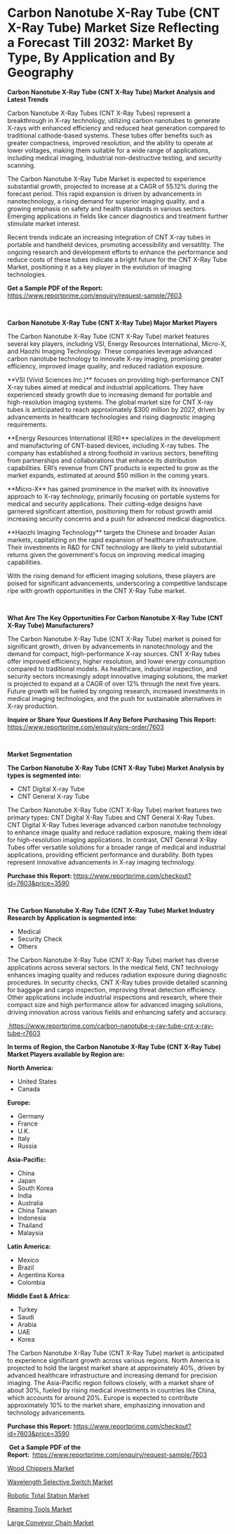 <p><h1>Carbon Nanotube X-Ray Tube (CNT X-Ray Tube) Market Size Reflecting a Forecast Till 2032: Market By Type, By Application and By Geography</h1></p><p><strong>Carbon Nanotube X-Ray Tube (CNT X-Ray Tube) Market Analysis and Latest Trends</strong></p>
<p><p>Carbon Nanotube X-Ray Tubes (CNT X-Ray Tubes) represent a breakthrough in X-ray technology, utilizing carbon nanotubes to generate X-rays with enhanced efficiency and reduced heat generation compared to traditional cathode-based systems. These tubes offer benefits such as greater compactness, improved resolution, and the ability to operate at lower voltages, making them suitable for a wide range of applications, including medical imaging, industrial non-destructive testing, and security scanning.</p><p>The Carbon Nanotube X-Ray Tube Market is expected to experience substantial growth, projected to increase at a CAGR of 55.12% during the forecast period. This rapid expansion is driven by advancements in nanotechnology, a rising demand for superior imaging quality, and a growing emphasis on safety and health standards in various sectors. Emerging applications in fields like cancer diagnostics and treatment further stimulate market interest. </p><p>Recent trends indicate an increasing integration of CNT X-ray tubes in portable and handheld devices, promoting accessibility and versatility. The ongoing research and development efforts to enhance the performance and reduce costs of these tubes indicate a bright future for the CNT X-Ray Tube Market, positioning it as a key player in the evolution of imaging technologies.</p></p>
<p><strong>Get a Sample PDF of the Report:&nbsp;</strong> <a href="https://www.reportprime.com/enquiry/request-sample/7603?utm_campaign=973&utm_medium=2&utm_source=Github&utm_content=ia&utm_term=19032025&utm_id=carbon-nanotube-x-ray-tube-cnt-x-ray-tube">https://www.reportprime.com/enquiry/request-sample/7603</a></p>
<p>&nbsp;</p>
<p><strong>Carbon Nanotube X-Ray Tube (CNT X-Ray Tube) Major Market Players</strong></p>
<p><p>The Carbon Nanotube X-Ray Tube (CNT X-Ray Tube) market features several key players, including VSI, Energy Resources International, Micro-X, and Haozhi Imaging Technology. These companies leverage advanced carbon nanotube technology to innovate X-ray imaging, promising greater efficiency, improved image quality, and reduced radiation exposure.</p><p>**VSI (Vivid Sciences Inc.)** focuses on providing high-performance CNT X-ray tubes aimed at medical and industrial applications. They have experienced steady growth due to increasing demand for portable and high-resolution imaging systems. The global market size for CNT X-ray tubes is anticipated to reach approximately $300 million by 2027, driven by advancements in healthcare technologies and rising diagnostic imaging requirements.</p><p>**Energy Resources International (ERI)** specializes in the development and manufacturing of CNT-based devices, including X-ray tubes. The company has established a strong foothold in various sectors, benefiting from partnerships and collaborations that enhance its distribution capabilities. ERI’s revenue from CNT products is expected to grow as the market expands, estimated at around $50 million in the coming years.</p><p>**Micro-X** has gained prominence in the market with its innovative approach to X-ray technology, primarily focusing on portable systems for medical and security applications. Their cutting-edge designs have garnered significant attention, positioning them for robust growth amid increasing security concerns and a push for advanced medical diagnostics.</p><p>**Haozhi Imaging Technology** targets the Chinese and broader Asian markets, capitalizing on the rapid expansion of healthcare infrastructure. Their investments in R&D for CNT technology are likely to yield substantial returns given the government's focus on improving medical imaging capabilities. </p><p>With the rising demand for efficient imaging solutions, these players are poised for significant advancements, underscoring a competitive landscape ripe with growth opportunities in the CNT X-Ray Tube market.</p></p>
<p>&nbsp;</p>
<p><strong>What Are The Key Opportunities For Carbon Nanotube X-Ray Tube (CNT X-Ray Tube) Manufacturers?</strong></p>
<p><p>The Carbon Nanotube X-Ray Tube (CNT X-Ray Tube) market is poised for significant growth, driven by advancements in nanotechnology and the demand for compact, high-performance X-ray sources. CNT X-Ray tubes offer improved efficiency, higher resolution, and lower energy consumption compared to traditional models. As healthcare, industrial inspection, and security sectors increasingly adopt innovative imaging solutions, the market is projected to expand at a CAGR of over 12% through the next five years. Future growth will be fueled by ongoing research, increased investments in medical imaging technologies, and the push for sustainable alternatives in X-ray production.</p></p>
<p><strong>Inquire or Share Your Questions If Any Before Purchasing This Report:</strong> <a href="https://www.reportprime.com/enquiry/pre-order/7603?utm_campaign=973&utm_medium=2&utm_source=Github&utm_content=ia&utm_term=19032025&utm_id=carbon-nanotube-x-ray-tube-cnt-x-ray-tube">https://www.reportprime.com/enquiry/pre-order/7603</a></p>
<p>&nbsp;</p>
<p><strong>Market Segmentation</strong></p>
<p><strong>The Carbon Nanotube X-Ray Tube (CNT X-Ray Tube) Market Analysis by types is segmented into:</strong></p>
<p><ul><li>CNT Digital X-ray Tube</li><li>CNT General X-ray Tube</li></ul></p>
<p><p>The Carbon Nanotube X-Ray Tube (CNT X-Ray Tube) market features two primary types: CNT Digital X-Ray Tubes and CNT General X-Ray Tubes. CNT Digital X-Ray Tubes leverage advanced carbon nanotube technology to enhance image quality and reduce radiation exposure, making them ideal for high-resolution imaging applications. In contrast, CNT General X-Ray Tubes offer versatile solutions for a broader range of medical and industrial applications, providing efficient performance and durability. Both types represent innovative advancements in X-ray imaging technology.</p></p>
<p><strong>Purchase this Report:&nbsp;</strong><a href="https://www.reportprime.com/checkout?id=7603&price=3590&utm_campaign=973&utm_medium=2&utm_source=Github&utm_content=ia&utm_term=19032025&utm_id=carbon-nanotube-x-ray-tube-cnt-x-ray-tube">https://www.reportprime.com/checkout?id=7603&price=3590</a></p>
<p>&nbsp;</p>
<p><strong>The Carbon Nanotube X-Ray Tube (CNT X-Ray Tube) Market Industry Research by Application is segmented into:</strong></p>
<p><ul><li>Medical</li><li>Security Check</li><li>Others</li></ul></p>
<p><p>The Carbon Nanotube X-Ray Tube (CNT X-Ray Tube) market has diverse applications across several sectors. In the medical field, CNT technology enhances imaging quality and reduces radiation exposure during diagnostic procedures. In security checks, CNT X-Ray tubes provide detailed scanning for baggage and cargo inspection, improving threat detection efficiency. Other applications include industrial inspections and research, where their compact size and high performance allow for advanced imaging solutions, driving innovation across various fields and enhancing safety and accuracy.</p></p>
<p><a href="https://www.reportprime.com/carbon-nanotube-x-ray-tube-cnt-x-ray-tube-r7603?utm_campaign=973&utm_medium=2&utm_source=Github&utm_content=ia&utm_term=19032025&utm_id=carbon-nanotube-x-ray-tube-cnt-x-ray-tube">&nbsp;https://www.reportprime.com/carbon-nanotube-x-ray-tube-cnt-x-ray-tube-r7603</a></p>
<p><strong>In terms of Region, the Carbon Nanotube X-Ray Tube (CNT X-Ray Tube) Market Players available by Region are:</strong></p>
<p>
    <p> <strong> North America: </strong>
        <ul>
            <li>United States</li>
            <li>Canada</li>
        </ul>
        </p> 
    <p> <strong> Europe: </strong>
        <ul>
            <li>Germany</li>
            <li>France</li>
            <li>U.K.</li>
            <li>Italy</li>
            <li>Russia</li>
        </ul>
        </p> 
    <p> <strong> Asia-Pacific: </strong>
        <ul>
            <li>China</li>
            <li>Japan</li>
            <li>South Korea</li>
            <li>India</li>
            <li>Australia</li>
            <li>China Taiwan</li>
            <li>Indonesia</li>
            <li>Thailand</li>
            <li>Malaysia</li>
        </ul>
        </p> 
    <p> <strong> Latin America: </strong>
        <ul>
            <li>Mexico</li>
            <li>Brazil</li>
            <li>Argentina Korea</li>
            <li>Colombia</li>
        </ul>
        </p> 
    <p> <strong> Middle East & Africa: </strong>
        <ul>
            <li>Turkey</li>
            <li>Saudi</li>
            <li>Arabia</li>
            <li>UAE</li>
            <li>Korea</li>
        </ul>
    </p>
    </p>
<p><p>The Carbon Nanotube X-Ray Tube (CNT X-Ray Tube) market is anticipated to experience significant growth across various regions. North America is projected to hold the largest market share at approximately 40%, driven by advanced healthcare infrastructure and increasing demand for precision imaging. The Asia-Pacific region follows closely, with a market share of about 30%, fueled by rising medical investments in countries like China, which accounts for around 20%. Europe is expected to contribute approximately 10% to the market share, emphasizing innovation and technology advancements.</p></p>
<p><strong>Purchase this Report: </strong><a href="https://www.reportprime.com/checkout?id=7603&price=3590&utm_campaign=973&utm_medium=2&utm_source=Github&utm_content=ia&utm_term=19032025&utm_id=carbon-nanotube-x-ray-tube-cnt-x-ray-tube">https://www.reportprime.com/checkout?id=7603&price=3590</a></p>
<p>&nbsp;<strong>Get a Sample PDF of the Report:&nbsp;&nbsp;</strong><a href="https://www.reportprime.com/enquiry/request-sample/7603?utm_campaign=973&utm_medium=2&utm_source=Github&utm_content=ia&utm_term=19032025&utm_id=carbon-nanotube-x-ray-tube-cnt-x-ray-tube">https://www.reportprime.com/enquiry/request-sample/7603</a></p>
<p><strong></strong></p>
<p><p><a href="https://github.com/tahjaylestro/Market-Research-Report-List-1/blob/main/wood-chippers-market.md?utm_campaign=973&utm_medium=2&utm_source=Github&utm_content=ia&utm_term=19032025&utm_id=carbon-nanotube-x-ray-tube-cnt-x-ray-tube">Wood Chippers Market</a></p><p><a href="https://github.com/rocicbenton/Market-Research-Report-List-1/blob/main/wavelength-selective-switch-market.md?utm_campaign=973&utm_medium=2&utm_source=Github&utm_content=ia&utm_term=19032025&utm_id=carbon-nanotube-x-ray-tube-cnt-x-ray-tube">Wavelength Selective Switch Market</a></p><p><a href="https://github.com/filinjaic7/Market-Research-Report-List-1/blob/main/robotic-total-station-market.md?utm_campaign=973&utm_medium=2&utm_source=Github&utm_content=ia&utm_term=19032025&utm_id=carbon-nanotube-x-ray-tube-cnt-x-ray-tube">Robotic Total Station Market</a></p><p><a href="https://github.com/ishikodehira/Market-Research-Report-List-1/blob/main/reaming-tools-market.md?utm_campaign=973&utm_medium=2&utm_source=Github&utm_content=ia&utm_term=19032025&utm_id=carbon-nanotube-x-ray-tube-cnt-x-ray-tube">Reaming Tools Market</a></p><p><a href="https://github.com/reeseberro3j/Market-Research-Report-List-1/blob/main/large-conveyor-chain-market.md?utm_campaign=973&utm_medium=2&utm_source=Github&utm_content=ia&utm_term=19032025&utm_id=carbon-nanotube-x-ray-tube-cnt-x-ray-tube">Large Conveyor Chain Market</a></p></p>